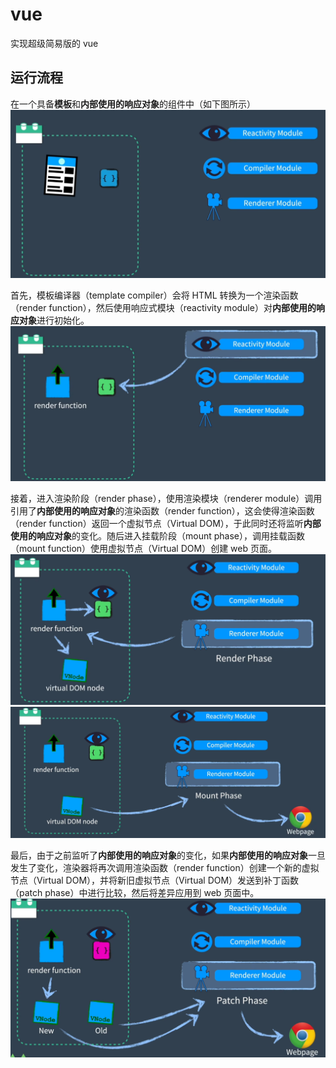 # vue

实现超级简易版的 vue

## 运行流程

在一个具备**模板**和**内部使用的响应对象**的组件中（如下图所示）
![img](../../assests/vue-walking-throug-a-simple-vue-app-01.png)

首先，模板编译器（template compiler）会将 HTML 转换为一个渲染函数（render function），然后使用响应式模块（reactivity module）对**内部使用的响应对象**进行初始化。
![img](../../assests/vue-walking-throug-a-simple-vue-app-02.png)

接着，进入渲染阶段（render phase），使用渲染模块（renderer module）调用引用了**内部使用的响应对象**的渲染函数（render function），这会使得渲染函数（render function）返回一个虚拟节点（Virtual DOM），于此同时还将监听**内部使用的响应对象**的变化。随后进入挂载阶段（mount phase），调用挂载函数（mount function）使用虚拟节点（Virtual DOM）创建 web 页面。
![img](../../assests/vue-walking-throug-a-simple-vue-app-03.png)
![img](../../assests/vue-walking-throug-a-simple-vue-app-04.png)

最后，由于之前监听了**内部使用的响应对象**的变化，如果**内部使用的响应对象**一旦发生了变化，渲染器将再次调用渲染函数（render function）创建一个新的虚拟节点（Virtual DOM），并将新旧虚拟节点（Virtual DOM）发送到补丁函数（patch phase）中进行比较，然后将差异应用到 web 页面中。
![img](../../assests/vue-walking-throug-a-simple-vue-app-05.png)
